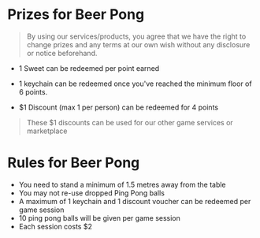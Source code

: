 # Prizes for Beer Pong

> By using our services/products, you agree that we have the right to change prizes and any terms at our own wish without any disclosure or notice beforehand.

- 1 Sweet can be redeemed per point earned

- 1 keychain can be redeemed once you've reached the minimum floor of 6 points.

- $1 Discount (max 1 per person) can be redeemed for 4 points

> These $1 discounts can be used for our other game services or marketplace

# Rules for Beer Pong

- You need to stand a minimum of 1.5 metres away from the table
- You may not re-use dropped Ping Pong balls
- A maximum of 1 keychain and 1 discount voucher can be redeemed per game session
- 10 ping pong balls will be given per game session
- Each session costs $2
